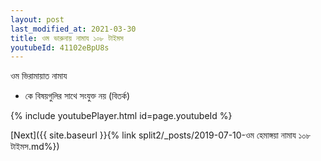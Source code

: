 ```yaml
---
layout: post
last_modified_at: 2021-03-30
title: ওম ভারুনায় নামায ১০৮ টাইমস
youtubeId: 41102eBpU8s
---
```

 
 
 ওম ভিরামায়াত নামায  
 
 -  কে বিষয়গুলির সাথে সংযুক্ত নয় (বিতর্ক) 
 
  
 
  
 
 
 
 
 
 


{% include youtubePlayer.html id=page.youtubeId %}
 
[Next]({{ site.baseurl }}{% link  split2/_posts/2019-07-10-ওম হেমাঙ্গয়া নামায ১০৮ টাইমস.md%})
 
